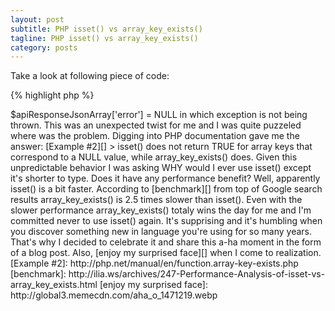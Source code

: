 ```yaml
---
layout: post
subtitle: PHP isset() vs array_key_exists()
tagline: PHP isset() vs array_key_exists()
category: posts
---
```


Take a look at following piece of code:

{% highlight php %}
<?php
if (isset($apiResponseJsonArray['error'])) {
    throw new \Exception("API returned error: " . $apiResponseJsonArray['error']);
}
{% endhighlight %}

What do you expect it to do? Can you smell any problems?

This functioning piece of code has an edge case for <code>$apiResponseJsonArray['error'] = NULL</code> in which exception is not being thrown.

This was an unexpected twist for me and I was quite puzzeled where was the problem. Digging into PHP documentation gave me the answer:

[Example #2][]
> isset() does not return TRUE for array keys that correspond to a NULL value, while array_key_exists() does.

Given this unpredictable behavior I was asking WHY would I ever use isset() except it's shorter to type. Does it have any performance benefit?

Well, apparently isset() is a bit faster. According to [benchmark][] from top of Google search results array_key_exists() is 2.5 times slower than isset().

Even with the slower performance array_key_exists() totaly wins the day for me and I'm committed never to use isset() again.

It's supprising and it's humbling when you discover something new in language you're using for so many years. That's why I decided to celebrate it and share this a-ha moment in the form of a blog post. Also, [enjoy my surprised face][] when I come to realization.

[Example #2]: http://php.net/manual/en/function.array-key-exists.php
[benchmark]: http://ilia.ws/archives/247-Performance-Analysis-of-isset-vs-array_key_exists.html
[enjoy my surprised face]: http://global3.memecdn.com/aha_o_1471219.webp